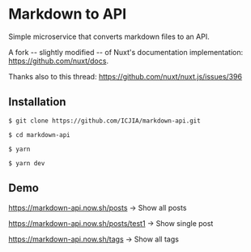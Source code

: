 # Markdown to API

Simple microservice that converts markdown files to an API.

A fork -- slightly modified -- of Nuxt's documentation implementation: https://github.com/nuxt/docs.

Thanks also to this thread: https://github.com/nuxt/nuxt.js/issues/396

## Installation

```
$ git clone https://github.com/ICJIA/markdown-api.git

$ cd markdown-api

$ yarn

$ yarn dev
```

## Demo

https://markdown-api.now.sh/posts -> Show all posts

https://markdown-api.now.sh/posts/test1 -> Show single post

https://markdown-api.now.sh/tags -> Show all tags
